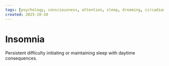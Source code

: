 ```yaml
---
tags: [psychology, consciousness, attention, sleep, dreaming, circadian-rhythms, psychoactive-drugs]
created: 2025-10-20
---
```

# Insomnia

Persistent difficulty initiating or maintaining sleep with daytime consequences.
